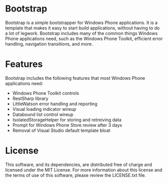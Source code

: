 Bootstrap
=========

Bootstrap is a simple bootstrapper for Windows Phone applications. It is a template that makes it easy to start build applications, without having to do a lot of legwork. Bootstrap includes many of the common things Windows Phone applications need, such as the Windows Phone Toolkit, efficient error handling, navigation transitions, and more.


Features
========

Bootstrap includes the following features that most Windows Phone applications need:

* Windows Phone Toolkit controls
* RestSharp library
* LittleWatson error handling and reporting
* Visual loading indicator wireup
* Databound list control wireup
* IsolatedStorageHelper for storing and retreiving data
* Prompt for Windows Phone Store review after 3 days
* Removal of Visual Studio default template bloat


License
=======

This software, and its dependencies, are distributed free of charge and licensed under the MIT License. For more information about this license and the terms of use of this software, please review the LICENSE.txt file.
